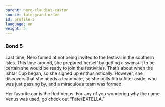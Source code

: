 ```yaml
---
parent: nero-claudius-caster
source: fate-grand-order
id: profile-5
language: en
weight: 5
---
```


### Bond 5

Last time, Nero fumed at not being invited to the festival in the southern isles.
This time around, she prepared herself by getting a swimsuit to be certain she would be ready to join the festivities. That’s about when the Ishtar Cup began, so she signed up enthusiastically.
However, she discovers that she needs a teammate, so she pulls Altria Alter aside, who was just passing by, and a miraculous team was formed.

Her favorite car is the Red Venus.
For any of you wondering why the name Venus was used, go check out “Fate/EXTELLA.”
